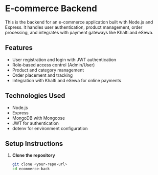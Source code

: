 # E-commerce Backend

This is the backend for an e-commerce application built with Node.js and Express. It handles user authentication, product management, order processing, and integrates with payment gateways like Khalti and eSewa.

## Features

- User registration and login with JWT authentication
- Role-based access control (Admin/User)
- Product and category management
- Order placement and tracking
- Integration with Khalti and eSewa for online payments

## Technologies Used

- Node.js
- Express
- MongoDB with Mongoose
- JWT for authentication
- dotenv for environment configuration

## Setup Instructions

1. **Clone the repository**
   ```bash
   git clone <your-repo-url>
   cd ecommerce-back
